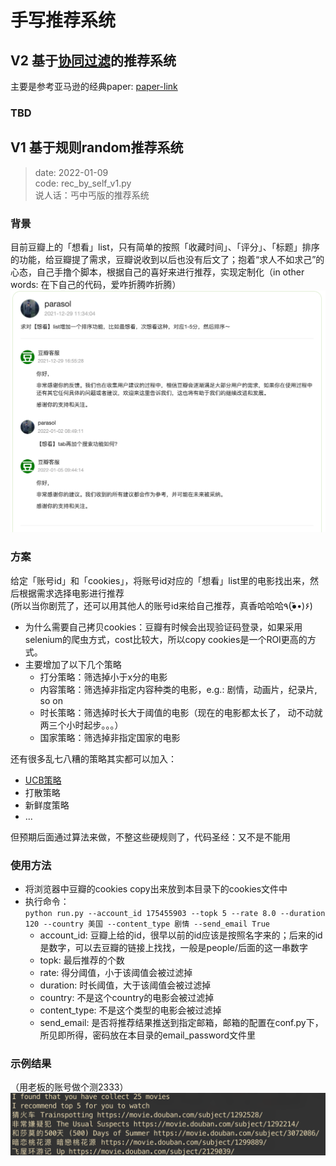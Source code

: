 # 手写推荐系统

## V2 基于[协同过滤](https://ieeexplore.ieee.org/document/1167344)的推荐系统
主要是参考亚马逊的经典paper: [paper-link](https://ieeexplore.ieee.org/document/1167344)

### TBD

## V1 基于规则random推荐系统

> date: 2022-01-09  
> code: rec_by_self_v1.py  
> 说人话：丐中丐版的推荐系统

### 背景
目前豆瓣上的「想看」list，只有简单的按照「收藏时间」、「评分」、「标题」排序的功能，给豆瓣提了需求，豆瓣说收到以后也没有后文了；抱着“求人不如求己”的心态，自己手撸个脚本，根据自己的喜好来进行推荐，实现定制化（in other words: 在下自己的代码，爱咋折腾咋折腾）
![chat with douban pm](./figures/chat_log.png)

### 方案
给定「账号id」和「cookies」，将账号id对应的「想看」list里的电影找出来，然后根据需求选择电影进行推荐  
(所以当你剧荒了，还可以用其他人的账号id来给自己推荐，真香哈哈哈٩(●̮̃•)۶)

- 为什么需要自己拷贝cookies：豆瓣有时候会出现验证码登录，如果采用selenium的爬虫方式，cost比较大，所以copy cookies是一个ROI更高的方式。 
- 主要增加了以下几个策略
  - 打分策略：筛选掉小于x分的电影
  - 内容策略：筛选掉非指定内容种类的电影，e.g.: 剧情，动画片，纪录片, so on
  - 时长策略：筛选掉时长大于阈值的电影（现在的电影都太长了， 动不动就两三个小时起步。。。）
  - 国家策略：筛选掉非指定国家的电影


还有很多乱七八糟的策略其实都可以加入：  
- [UCB策略](https://zhuanlan.zhihu.com/p/32356077)
- 打散策略
- 新鲜度策略
- ...

但预期后面通过算法来做，不整这些硬规则了，代码圣经：又不是不能用
### 使用方法
- 将浏览器中豆瓣的cookies copy出来放到本目录下的cookies文件中  
- 执行命令：  
`python run.py --account_id 175455903 --topk 5 --rate 8.0 --duration 120 --country 美国 --content_type 剧情 --send_email True`
  - account_id: 豆瓣上给的id，很早以前的id应该是按照名字来的；后来的id是数字，可以去豆瓣的链接上找找，一般是people/后面的这一串数字
  - topk: 最后推荐的个数
  - rate: 得分阈值，小于该阈值会被过滤掉
  - duration: 时长阈值，大于该阈值会被过滤掉
  - country: 不是这个country的电影会被过滤掉
  - content_type: 不是这个类型的电影会被过滤掉
  - send_email: 是否将推荐结果推送到指定邮箱，邮箱的配置在conf.py下，所见即所得，密码放在本目录的email_password文件里

### 示例结果
（用老板的账号做个测2333）
![张一鸣的](./figures/zym.png)